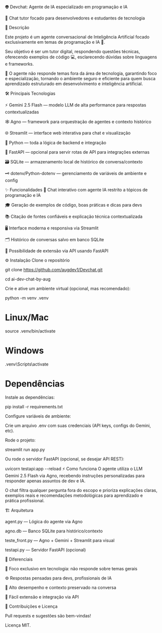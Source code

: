 👽 Devchat: Agente de IA especializado em programação e IA

💬 Chat tutor focado para desenvolvedores e estudantes de tecnologia

📝 Descrição

Este projeto é um agente conversacional de Inteligência Artificial focado exclusivamente em temas de programação e IA 🤖.

Seu objetivo é ser um tutor digital, respondendo questões técnicas, oferecendo exemplos de código 💻, esclarecendo dúvidas sobre linguagens e frameworks.


🚫 O agente não responde temas fora da área de tecnologia, garantindo foco e especialização, tornando o ambiente seguro e eficiente para quem busca aprendizado estruturado em desenvolvimento e inteligência artificial.

🛠️ Principais Tecnologias

⚡ Gemini 2.5 Flash — modelo LLM de alta performance para respostas contextualizadas

🕸️ Agno — framework para orquestração de agentes e contexto histórico

🌐 Streamlit — interface web interativa para chat e visualização

🐍 Python — toda a lógica de backend e integração

🚀 FastAPI — opcional para servir rotas de API para integrações externas

🗃️ SQLite — armazenamento local de histórico de conversa/contexto

🗝️ dotenv/Python-dotenv — gerenciamento de variáveis de ambiente e config

✨ Funcionalidades
💬 Chat interativo com agente IA restrito a tópicos de programação e IA

🎓 Geração de exemplos de código, boas práticas e dicas para devs

📚 Citação de fontes confiáveis e explicação técnica contextualizada

🖥️ Interface moderna e responsiva via Streamlit

🗂️ Histórico de conversas salvo em banco SQLite

🚀 Possibilidade de extensão via API usando FastAPI

⚙️ Instalação
Clone o repositório


git clone https://github.com/augdev1/Devchat.git

cd ai-dev-chat-by-aug

Crie e ative um ambiente virtual (opcional, mas recomendado):


python -m venv .venv
# Linux/Mac
source .venv/bin/activate

# Windows

.venv\Scripts\activate 

# Dependências
Instale as dependências:

pip install -r requirements.txt

Configure variáveis de ambiente:

Crie um arquivo .env com suas credenciais (API keys, configs do Gemini, etc).

Rode o projeto:

streamlit run app.py

Ou rode o servidor FastAPI (opcional, se desejar API REST):

uvicorn testapi:app --reload
⚡ Como funciona
O agente utiliza o LLM Gemini 2.5 Flash via Agno, recebendo instruções personalizadas para responder apenas assuntos de dev e IA.

O chat filtra qualquer pergunta fora do escopo e prioriza explicações claras, exemplos reais e recomendações metodológicas para aprendizado e prática profissional.

🏗️ Arquitetura

agent.py — Lógica do agente via Agno

agno.db — Banco SQLite para histórico/contexto

teste_front.py — Agno + Gemini + Streamlit para visual

testapi.py — Servidor FastAPI (opcional)

🚩 Diferenciais

🎯 Foco exclusivo em tecnologia: não responde sobre temas gerais

⚙️ Respostas pensadas para devs, profissionais de IA

🚀 Alto desempenho e contexto preservado na conversa

🔌 Fácil extensão e integração via API

🤝 Contribuições e Licença

Pull requests e sugestões são bem-vindas!

Licença MIT.
